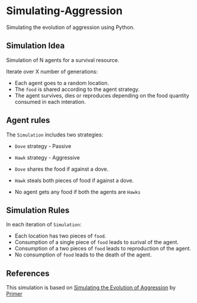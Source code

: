 # Simulating-Aggression
Simulating the evolution of aggression using Python.

## Simulation Idea
Simulation of N agents for a survival resource.

Iterate over X number of generations:
  - Each agent goes to a random location.
  - The `food` is shared according to the agent strategy.
  - The agent survives, dies or reproduces depending on the food quantity consumed in each interation.

## Agent rules
The `Simulation` includes two strategies:
  - `Dove` strategy - Passive
  - `Hawk` strategy - Aggressive


- `Dove` shares the food if against a dove.
- `Hawk` steals both pieces of food if against a dove.
- No agent gets any food if both the agents are `Hawks`

## Simulation Rules
In each iteration of `Simulation`:
  - Each location has two pieces of `food`.
  - Consumption of a single piece of `food` leads to surival of the agent.
  - Consumption of a two pieces of `food` leads to reproduction of the agent.
  - No consumption of `food` leads to the death of the agent.

## References
This simulation is based on [Simulating the Evolution of Aggression](https://www.youtube.com/watch?v=YNMkADpvO4w&ab_channel=Primer) by [Primer](https://www.youtube.com/channel/UCKzJFdi57J53Vr_BkTfN3uQ)
